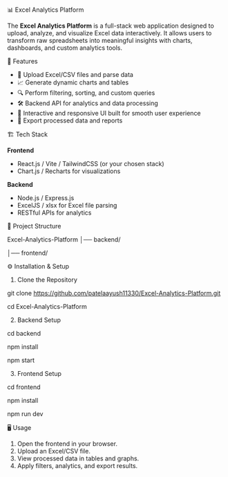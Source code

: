 📊 Excel Analytics Platform

The **Excel Analytics Platform** is a full-stack web application designed to upload, analyze, and visualize Excel data interactively. It allows users to transform raw spreadsheets into meaningful insights with charts, dashboards, and custom analytics tools.


🚀 Features

* 📂 Upload Excel/CSV files and parse data
* 📈 Generate dynamic charts and tables
* 🔍 Perform filtering, sorting, and custom queries
* 🛠️ Backend API for analytics and data processing
* 🎨 Interactive and responsive UI built for smooth user experience
* 💾 Export processed data and reports


🏗️ Tech Stack

**Frontend**

* React.js / Vite / TailwindCSS (or your chosen stack)
* Chart.js / Recharts for visualizations

**Backend**

* Node.js / Express.js
* ExcelJS / xlsx for Excel file parsing
* RESTful APIs for analytics



📂 Project Structure

Excel-Analytics-Platform
│── backend/

│── frontend/       



⚙️ Installation & Setup

1. Clone the Repository

git clone https://github.com/patelaayush11330/Excel-Analytics-Platform.git

cd Excel-Analytics-Platform


2. Backend Setup

cd backend

npm install

npm start



3. Frontend Setup

cd frontend

npm install

npm run dev



🖥️ Usage

1. Open the frontend in your browser.
2. Upload an Excel/CSV file.
3. View processed data in tables and graphs.
4. Apply filters, analytics, and export results.
